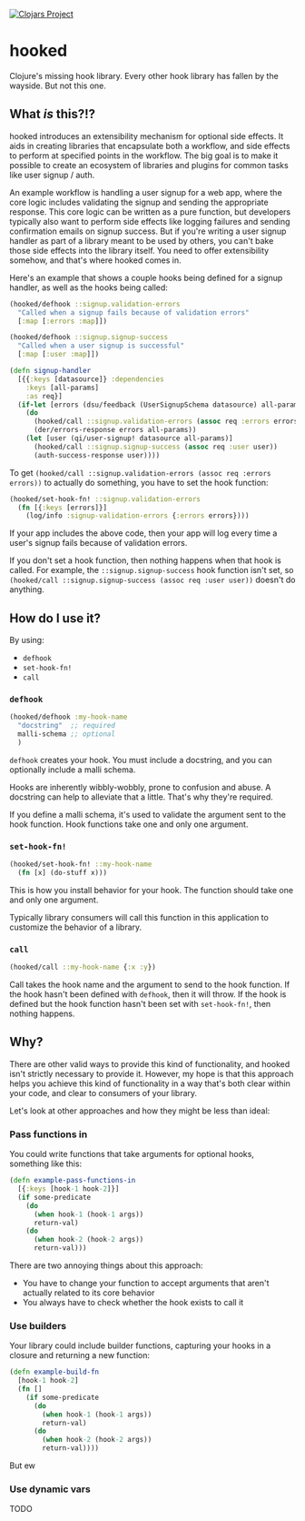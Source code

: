 [![Clojars Project](https://img.shields.io/clojars/v/party.donut/hooked.svg)](https://clojars.org/party.donut/hooked)

# hooked

Clojure's missing hook library. Every other hook library has fallen by the
wayside. But not this one.

## What _is_ this?!?

hooked introduces an extensibility mechanism for optional side effects. It aids
in creating libraries that encapsulate both a workflow, and side effects to
perform at specified points in the workflow. The big goal is to make it possible
to create an ecosystem of libraries and plugins for common tasks like user
signup / auth.

An example workflow is handling a user signup for a web app, where the core
logic includes validating the signup and sending the appropriate response. This
core logic can be written as a pure function, but developers typically also want
to perform side effects like logging failures and sending confirmation emails on
signup success. But if you're writing a user signup handler as part of a library
meant to be used by others, you can't bake those side effects into the library
itself. You need to offer extensibility somehow, and that's where hooked comes
in.

Here's an example that shows a couple hooks being defined for a signup handler,
as well as the hooks being called:

``` clojure
(hooked/defhook ::signup.validation-errors
  "Called when a signup fails because of validation errors"
  [:map [:errors :map]])

(hooked/defhook ::signup.signup-success
  "Called when a user signup is successful"
  [:map [:user :map]])

(defn signup-handler
  [{{:keys [datasource]} :dependencies
    :keys [all-params]
    :as req}]
  (if-let [errors (dsu/feedback (UserSignupSchema datasource) all-params)]
    (do
      (hooked/call ::signup.validation-errors (assoc req :errors errors))
      (der/errors-response errors all-params))
    (let [user (qi/user-signup! datasource all-params)]
      (hooked/call ::signup.signup-success (assoc req :user user))
      (auth-success-response user))))
```

To get `(hooked/call ::signup.validation-errors (assoc req :errors errors))` to
actually do something, you have to set the hook function:

``` clojure
(hooked/set-hook-fn! ::signup.validation-errors
  (fn [{:keys [errors]}]
    (log/info :signup-validation-errors {:errors errors})))
```

If your app includes the above code, then your app will log every time a user's
signup fails because of validation errors.

If you don't set a hook function, then nothing happens when that hook is called.
For example, the `::signup.signup-success` hook function isn't set, so
`(hooked/call ::signup.signup-success (assoc req :user user))` doesn't do
anything.

## How do I use it?

By using:

- `defhook`
- `set-hook-fn!`
- `call`

### `defhook`

``` clojure
(hooked/defhook :my-hook-name
  "docstring"  ;; required
  malli-schema ;; optional
  )
```

`defhook` creates your hook. You must include a docstring, and you can
optionally include a malli schema.

Hooks are inherently wibbly-wobbly, prone to confusion and abuse. A docstring
can help to alleviate that a little. That's why they're required.

If you define a malli schema, it's used to validate the argument sent to the
hook function. Hook functions take one and only one argument.

### `set-hook-fn!`

``` clojure
(hooked/set-hook-fn! ::my-hook-name
  (fn [x] (do-stuff x)))
```

This is how you install behavior for your hook. The function should take one and
only one argument.

Typically library consumers will call this function in this application to
customize the behavior of a library.

### `call`

``` clojure
(hooked/call ::my-hook-name {:x :y})
```

Call takes the hook name and the argument to send to the hook function. If the
hook hasn't been defined with `defhook`, then it will throw. If the hook is
defined but the hook function hasn't been set with `set-hook-fn!`, then nothing
happens.

## Why?

There are other valid ways to provide this kind of functionality, and hooked
isn't strictly necessary to provide it. However, my hope is that this approach
helps you achieve this kind of functionality in a way that's both clear within
your code, and clear to consumers of your library.

Let's look at other approaches and how they might be less than ideal:

### Pass functions in

You could write functions that take arguments for optional hooks, something like
this:

``` clojure
(defn example-pass-functions-in
  [{:keys [hook-1 hook-2]}]
  (if some-predicate
    (do
      (when hook-1 (hook-1 args))
      return-val)
    (do
      (when hook-2 (hook-2 args))
      return-val)))
```

There are two annoying things about this approach:

- You have to change your function to accept arguments that aren't actually
  related to its core behavior
- You always have to check whether the hook exists to call it

### Use builders

Your library could include builder functions, capturing your hooks in a closure
and returning a new function:

``` clojure
(defn example-build-fn
  [hook-1 hook-2]
  (fn []
    (if some-predicate
      (do
        (when hook-1 (hook-1 args))
        return-val)
      (do
        (when hook-2 (hook-2 args))
        return-val))))
```

But ew

### Use dynamic vars

TODO

